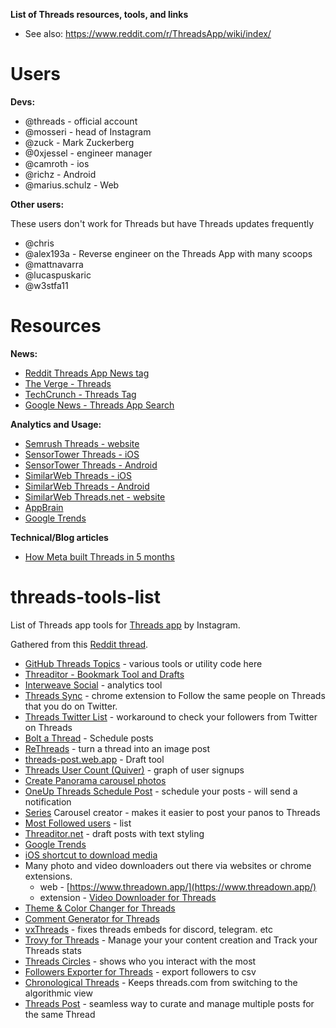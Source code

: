 **List of Threads resources, tools, and links**

* See also: https://www.reddit.com/r/ThreadsApp/wiki/index/
# Users

**Devs:**

* @threads - official account
* @mosseri - head of Instagram
* @zuck - Mark Zuckerberg
* @0xjessel - engineer manager
* @camroth - ios
* @richz - Android
* @marius.schulz - Web

**Other users:**

These users don't work for Threads but have Threads updates frequently
* @chris
* @alex193a - Reverse engineer on the Threads App with many scoops
* @mattnavarra
* @lucaspuskaric
* @w3stfa11 


  
# Resources


**News:** 

* [Reddit Threads App News tag](https://www.reddit.com/r/ThreadsApp/?f=flair_name%3A%22App%20News%22)
* [The Verge - Threads](https://www.theverge.com/threads)
* [TechCrunch - Threads Tag](https://techcrunch.com/tag/threads/)
* [Google News - Threads App Search](https://news.google.com/search?q=threads%20app%20when%3A7d&hl=en-US&gl=US&ceid=US%3Aen)


**Analytics and Usage:**
* [Semrush Threads - website](https://www.semrush.com/website/threads.net/overview/)
* [SensorTower Threads - iOS](https://app.sensortower.com/overview/6446901002?country=US&tab=category_rankings)
* [SensorTower Threads - Android](https://app.sensortower.com/overview/com.instagram.barcelona?country=US&tab=category_rankings)
* [SimilarWeb Threads - iOS](https://www.similarweb.com/app/app-store/6446901002/statistics/#ranking)
* [SimilarWeb Threads - Android](https://www.similarweb.com/app/google-play/com.instagram.barcelona/statistics/#ranking)
* [SimilarWeb Threads.net - website](https://www.similarweb.com/website/threads.net/#traffic)
* [AppBrain](https://www.appbrain.com/app/threads-an-instagram-app/com.instagram.barcelona)
* [Google Trends](https://trends.google.com/trends/explore?date=today%201-m&geo=US&q=threads%20app)

**Technical/Blog articles**
* [How Meta built Threads in 5 months](https://engineering.fb.com/2023/11/06/android/how-meta-built-threads-in-5-months/)


# threads-tools-list
List of Threads app tools for [Threads app](http://www.threads.net) by Instagram.

Gathered from this [Reddit thread](https://www.reddit.com/r/ThreadsApp/comments/16pnns3/list_of_threads_tools_and_extensions/).

* [GitHub Threads Topics](https://github.com/topics/threads-app) \- various tools or utility code here
* [Threaditor - Bookmark Tool and Drafts](https://www.threads.net/@zaccomode/post/Czzgy21BWNK)
* [Interweave Social](https://www.threads.net/@lucaspuskaric/post/CyEdlempolb) \- analytics tool
* [Threads Sync](https://chromewebstore.google.com/detail/threads-sync/jjpemkijfelmdhanbfiloljaokgddahi?hl=en) \- chrome extension to Follow the same people on Threads that you do on Twitter.
* [Threads Twitter List](https://chromewebstore.google.com/detail/threads-lists/ikcondoimaicdklohocliopmdlfgoohn) \- workaround to check your followers from Twitter on Threads
* [Bolt a Thread](https://boltathread.com) \- Schedule posts
* [ReThreads](https://rethreads.pro/) \- turn a thread into an image post
* [threads-post.web.app](https://threads-post.web.app/)  \- Draft tool
* [Threads User Count (Quiver)](https://www.quiverquant.com/threadstracker/) \- graph of user signups
* [Create Panorama carousel photos](https://kotobuki.shuttleapp.rs/)
* [OneUp Threads Schedule Post](https://oneup.crisp.help/en-us/article/does-oneup-support-the-new-threads-by-instagram-app-kqdj11/) \- schedule your posts - will send a notification
* [Series](https://techcrunch.com/2023/08/16/photo-layout-app-series-makes-it-easier-to-post-your-panos-to-threads/) Carousel creator - makes it easier to post your panos to Threads
* [Most Followed users](https://spoolsapp.net/analytics/most-followed) \- list
* [Threaditor.net](https://threaditor.net/) \- draft posts with text styling
* [Google Trends](https://trends.google.com/trends/explore?date=today%201-m&geo=US&q=threads%20app)
* [iOS shortcut to download media](https://www.reddit.com/r/ThreadsApp/comments/187ygrc/i_made_a_shortcut_to_download_threads_media_on_ios/)
* Many photo and video downloaders out there via websites or chrome extensions.
   * web - [https://www.threadown.app/](https://www.threadown.app/)
   * extension - [Video Downloader for Threads](https://chromewebstore.google.com/detail/video-downloader-for-thre/piicmonajlgmfgiadbgfeccfegodgnjm)
* [Theme & Color Changer for Threads](https://chromewebstore.google.com/detail/theme-color-changer-for-t/mcopkfempldfeokdlleknmnngdbbhega)
* [Comment Generator for Threads](https://chromewebstore.google.com/detail/comment-generator-for-thr/fmdbmdhchaiafcaaaemmdeehgbkdekfe)
* [vxThreads](https://github.com/everettsouthwick/vxThreads) \-  fixes threads embeds for discord, telegram. etc
* [Trovy for Threads](https://chromewebstore.google.com/detail/kmfcdcfjhkhcecnkmeiaifgecchcemli) \-  Manage your your content creation and Track your Threads stats
* [Threads Circles](https://threadscircles.com/) \- shows who you interact with the most
* [Followers Exporter for Threads](https://chromewebstore.google.com/detail/followers-exporter-for-th/nhlcgpbandlddfdmabpjinolcgfbmkac) \- export followers to csv
* [Chronological Threads](https://chromewebstore.google.com/detail/chronological-threads/mkgdmjeakaoncmebcpcjgcakglabghdd) \-  Keeps threads.com from switching to the algorithmic view
* [Threads Post](https://chromewebstore.google.com/detail/threads-post/aafmmgljipdbcbkiaagehglpcjgdenca) \-  seamless way to curate and manage multiple posts for the same Thread
